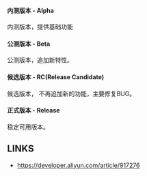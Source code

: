 

#### 内测版本 - Alpha

内测版本，提供基础功能

#### 公测版本 - Beta

公测版本，追加新特性。

#### 候选版本 - RC(Release Candidate)

候选版本， 不再追加新的功能，主要修复BUG。

#### 正式版本 - Release

稳定可用版本。







## LINKS

* <https://developer.aliyun.com/article/917276>